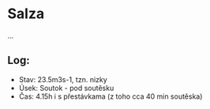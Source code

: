 # Salza

...

## Log:

 * Stav: 23.5m3s-1, tzn. nizky
 * Úsek: Soutok - pod soutěsku
 * Čas: 4.15h i s přestávkama (z toho cca 40 min soutěska)

